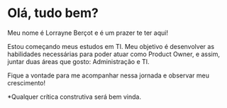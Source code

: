 # Olá, tudo bem?
Meu nome é Lorrayne Berçot e é um prazer te ter aqui!

Estou começando meus estudos em TI.
Meu objetivo é desenvolver as habilidades necessárias para poder atuar como Product Owner, e assim, juntar duas áreas que gosto:
Administração e TI. 

Fique a vontade para me acompanhar nessa jornada e observar meu crescimento!

*Qualquer crítica construtiva será bem vinda.

<!--
**lorrayneb/lorrayneb** is a ✨ _special_ ✨ repository because its `README.md` (this file) appears on your GitHub profile.

Here are some ideas to get you started:

- 🔭 I’m currently working on ...
- 🌱 I’m currently learning ...
- 👯 I’m looking to collaborate on ...
- 🤔 I’m looking for help with ...
- 💬 Ask me about ...
- 📫 How to reach me: ...
- 😄 Pronouns: ...
- ⚡ Fun fact: ...
-->
